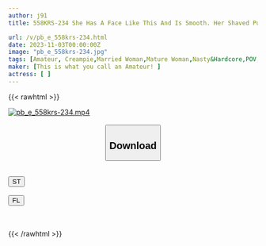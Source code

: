 ```yaml
---
author: j91
title: 558KRS-234 She Has A Face Like This And Is Smooth. Her Shaved Pussy Is Proof Of A Slut.

url: /v/pb_e_558krs-234.html
date: 2023-11-03T00:00:00Z
image: "pb_e_558krs-234.jpg"
tags: [Amateur, Creampie,Married Woman,Mature Woman,Nasty&Hardcore,POV,Shaved,Squirting]
maker: [This is what you call an Amateur! ]
actress: [ ]
---
```



{{< rawhtml >}}

<div class="video" data-videoid="MrkdMvd6ejtmWvR">
    <a href="javascript:;">
        <img src="https://my.j91.asia/v/pb_e_558krs-234.jpg" width="WIDTH" height="HEIGHT" alt="pb_e_558krs-234.mp4" loading="lazy">
    </a>
</div>

<script type="text/javascript" src="https://j91.asia/asset/on-demand-st.js"></script>

<br>
  <link rel="stylesheet" href="https://j91.asia/asset/bs5.css">
  
  <center>
  <button class="btn btn-primary" type="button" data-bs-toggle="collapse" data-bs-target=".multi-collapse" aria-expanded="false" aria-controls="multiCollapseExample1 multiCollapseExample2"><h2>Download</h2></button></center>
</p>
<div class="row">
  <div class="col">
    <div class="collapse multi-collapse" id="multiCollapseExample1">
      <div class="card card-body">
	      	      <br>
<div class="buttons">  
<a href="https://streamtape.to/v/MrkdMvd6ejtmWvR" target="_blank"><button class="btn-hover color-3"><i class="fa fa-download"></i> ST</button></a></div>
    </div>
  </div>
</div>
  <div class="col">
    <div class="collapse multi-collapse" id="multiCollapseExample2">
      <div class="card card-body">
	      <br>
<div class="buttons">
    <a href="https://filelions.online/f/w9werjgtxecu" target="_blank"><button class="btn-hover color-9"><i class="fa fa-download"></i> FL</button></a></div>
<br><br>
      </div>
    </div>
  </div>
</div>

{{< /rawhtml >}}
